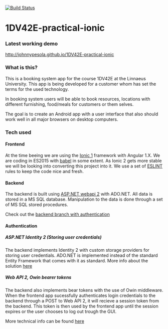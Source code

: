 [![Build Status](https://travis-ci.org/johnnypesola/1DV42E-practical-ionic.svg?branch=master)](https://travis-ci.org/johnnypesola/1DV42E-practical-ionic)

# 1DV42E-practical-ionic

### Latest working demo

http://johnnypesola.github.io/1DV42E-practical-ionic

### What is this?

This is a booking system app for the course 1DV42E at the Linnaeus University. This app is being developed for a customer whom has set the terms for the used technology.
   
In booking system users will be able to book resources, locations with different furnishing, food/meals for customers or them selves.
   
The goal is to create an Android app with a user interface that also should work well in all major browsers on desktop computers.
   
### Tech used

#### Frontend
At the time beeing we are using the [Ionic 1](http://ionic.io/) framework with Angular 1.X. We are coding in ES2015 with [babel](https://babeljs.io/) in some extent. As Ionic 2 gets more stable we will be looking into converting this project into it. We use a set of [ESLINT](http://eslint.org/) rules to keep the code nice and fresh.

#### Backend
The backend is built using [ASP.NET webapi 2](http://www.asp.net/web-api) with ADO.NET. All data is stored in a MS SQL database. Manipulation to the data is done through a set of MS SQL stored procedures.
   
Check out the [backend branch with authentication](https://github.com/johnnypesola/1DV42E-practical-ionic/tree/backend-auth)

#### Authentication
##### ASP.NET Identity 2 (Storing user credentials)
The backend implements Identity 2 with custom storage providers for storing user credentials. ADO.NET is implemented instead of the standard Entity Framework that comes with it as standard. More info about the solution [here](http://www.asp.net/identity/overview/extensibility/overview-of-custom-storage-providers-for-aspnet-identity)

##### Web API 2, Owin bearer tokens
The backend also implements bear tokens with the use of Owin middleware. When the frontend app sucessfully authenticates login credentials to the backend through a POST to Web API 2, it will recieve a session token from the backend. This token is then used by the frontend app until the session expires or the user chooses to log out trough the GUI.

More technical info can be found  [here](http://www.asp.net/web-api/overview/security/individual-accounts-in-web-api)

